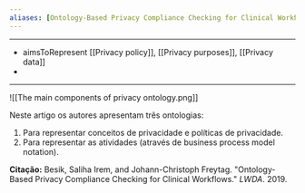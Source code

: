```yaml
---
aliases: [Ontology-Based Privacy Compliance Checking for Clinical Workﬂows]
---
```


---

- aimsToRepresent [[Privacy policy]], [[Privacy purposes]], [[Privacy data]]
- 

----

![[The main components of privacy ontology.png]]

Neste artigo os autores apresentam três ontologias:
1. Para representar conceitos de privacidade e políticas de privacidade.
2. Para representar as atividades (através de business process model notation).

**Citação:**
Besik, Saliha Irem, and Johann-Christoph Freytag. "Ontology-Based Privacy Compliance Checking for Clinical Workflows." _LWDA_. 2019.